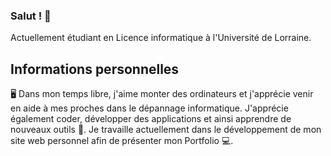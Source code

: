 ### Salut ! 👋

Actuellement étudiant en Licence informatique à l'Université de Lorraine.

## Informations personnelles

🖥️ Dans mon temps libre, j'aime monter des ordinateurs et j'apprécie venir en aide à mes proches dans le dépannage informatique. J'apprécie également coder, développer des applications et ainsi apprendre de nouveaux outils 🔨. Je travaille actuellement dans le développement de mon site web personnel afin de présenter mon Portfolio 💻.
